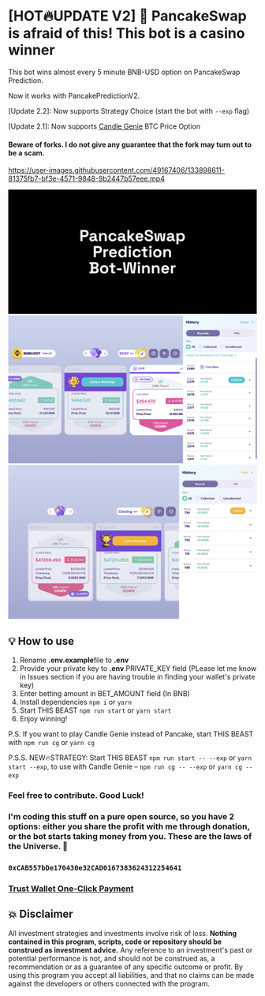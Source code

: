 # [HOT🔥UPDATE V2] 🎰 PancakeSwap is afraid of this! This bot is a casino winner

This bot wins almost every 5 minute BNB-USD option on PancakeSwap Prediction.

Now it works with PancakePredictionV2.

[Update 2.2]: Now supports Strategy Choice (start the bot with `--exp` flag)

[Update 2.1]: Now supports [Candle Genie](https://candlegenie.io/prediction) BTC Price Option

#### Beware of forks. I do not give any guarantee that the fork may turn out to be a scam.

https://user-images.githubusercontent.com/49167406/133898611-81375fb7-bf3e-4571-9848-9b2447b57eee.mp4

![alt PancakeSwap Prediction Bot-Winner](ppw-image.png)
![alt PancakeSwap Prediction Bot-Winner Screenshot](ppw-image-2.png)
![alt Candle Genie Bot-Winner Screenshot](ppw-image-3.png)

## 💡 How to use

1. Rename **.env.example**file to **.env**
2. Provide your private key to **.env** PRIVATE_KEY field (PLease let me know in Issues section if you are having trouble in finding your wallet's private key)
3. Enter betting amount in BET_AMOUNT field (In BNB)
4. Install dependencies `npm i` or `yarn`
5. Start THIS BEAST `npm run start` or `yarn start`
6. Enjoy winning!

P.S. If you want to play Candle Genie instead of Pancake, start THIS BEAST with `npm run cg` or `yarn cg`

P.S.S. NEW🔥STRATEGY: Start THIS BEAST `npm run start -- --exp` or `yarn start --exp`, to use with Candle Genie – `npm run cg -- --exp` or `yarn cg --exp`

### Feel free to contribute. Good Luck!

### I'm coding this stuff on a pure open source, so you have 2 options: either you share the profit with me through donation, or the bot starts taking money from you. These are the laws of the Universe. 🤡

### `0xCAB557bDe170430e32CAD0167383624312254641`

### [Trust Wallet One-Click Payment](https://link.trustwallet.com/send?asset=c20000714&address=0xCAB557bDe170430e32CAD0167383624312254641)

## 💥 Disclaimer

All investment strategies and investments involve risk of loss.
**Nothing contained in this program, scripts, code or repository should be construed as investment advice.**
Any reference to an investment's past or potential performance is not,
and should not be construed as, a recommendation or as a guarantee of
any specific outcome or profit.
By using this program you accept all liabilities, and that no claims can be made against the developers or others connected with the program.

